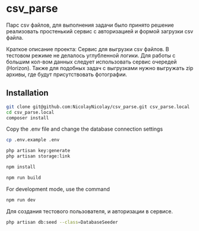 # csv_parse
Парс csv файлов, для выполнения задачи было принято решение реализовать простенький сервис с авторизацией и формой загрузки csv файла.

Краткое описание проекта: Сервис для выгрузки csv файлов.
В тестовом режиме не делалось углубленной логики. Для работы с большим кол-вом данных следует использовать сервис очередей (Horizon). Также для подобных задач с выгрузками нужно выгружать zip архивы, где будут присутствовать фотографии.
## Installation

```bash
git clone git@github.com:NicolayNicolay/csv_parse.git csv_parse.local
cd csv_parse.local
composer install
```

Copy the .env file and change the database connection settings

```bash
cp .env.example .env
```

```bash
php artisan key:generate
php artisan storage:link
```

```bash
npm install
```

```bash
npm run build
```

For development mode, use the command

```bash
npm run dev
```
Для создания тестового пользователя, и авторизации в сервисе.
```bash
php artisan db:seed --class=DatabaseSeeder
```

